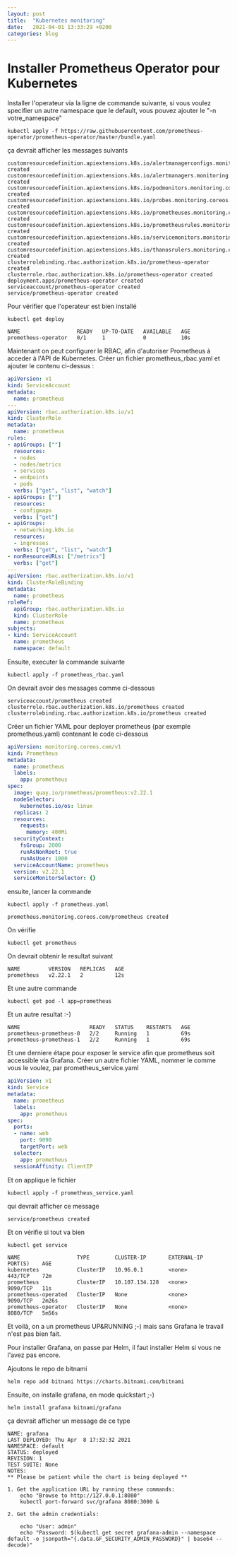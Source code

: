 ```yaml
---
layout: post
title:  "Kubernetes monitoring"
date:   2021-04-01 13:33:29 +0200
categories: blog
---
```

# Installer Prometheus Operator pour Kubernetes

Installer l'operateur via la ligne de commande suivante, si vous voulez specifier un autre namespace que le default, vous pouvez ajouter le "-n votre_namespace"

```
kubectl apply -f https://raw.githubusercontent.com/prometheus-operator/prometheus-operator/master/bundle.yaml
```

ça devrait afficher les messages suivants

```
customresourcedefinition.apiextensions.k8s.io/alertmanagerconfigs.monitoring.coreos.com created
customresourcedefinition.apiextensions.k8s.io/alertmanagers.monitoring.coreos.com created
customresourcedefinition.apiextensions.k8s.io/podmonitors.monitoring.coreos.com created
customresourcedefinition.apiextensions.k8s.io/probes.monitoring.coreos.com created
customresourcedefinition.apiextensions.k8s.io/prometheuses.monitoring.coreos.com created
customresourcedefinition.apiextensions.k8s.io/prometheusrules.monitoring.coreos.com created
customresourcedefinition.apiextensions.k8s.io/servicemonitors.monitoring.coreos.com created
customresourcedefinition.apiextensions.k8s.io/thanosrulers.monitoring.coreos.com created
clusterrolebinding.rbac.authorization.k8s.io/prometheus-operator created
clusterrole.rbac.authorization.k8s.io/prometheus-operator created
deployment.apps/prometheus-operator created
serviceaccount/prometheus-operator created
service/prometheus-operator created
```

Pour vérifier que l'operateur est bien installé

```
kubectl get deploy
```

```
NAME                  READY   UP-TO-DATE   AVAILABLE   AGE
prometheus-operator   0/1     1            0           10s
```

Maintenant on peut configurer le RBAC, afin d'autoriser Prometheus à acceder à l'API de Kubernetes.
Créer un fichier prometheus_rbac.yaml et ajouter le contenu ci-dessus :

```yaml
apiVersion: v1
kind: ServiceAccount
metadata:
  name: prometheus
---
apiVersion: rbac.authorization.k8s.io/v1
kind: ClusterRole
metadata:
  name: prometheus
rules:
- apiGroups: [""]
  resources:
  - nodes
  - nodes/metrics
  - services
  - endpoints
  - pods
  verbs: ["get", "list", "watch"]
- apiGroups: [""]
  resources:
  - configmaps
  verbs: ["get"]
- apiGroups:
  - networking.k8s.io
  resources:
  - ingresses
  verbs: ["get", "list", "watch"]
- nonResourceURLs: ["/metrics"]
  verbs: ["get"]
---
apiVersion: rbac.authorization.k8s.io/v1
kind: ClusterRoleBinding
metadata:
  name: prometheus
roleRef:
  apiGroup: rbac.authorization.k8s.io
  kind: ClusterRole
  name: prometheus
subjects:
- kind: ServiceAccount
  name: prometheus
  namespace: default
```

Ensuite, executer la commande suivante

```
kubectl apply -f prometheus_rbac.yaml
```

On devrait avoir des messages comme ci-dessous

```
serviceaccount/prometheus created
clusterrole.rbac.authorization.k8s.io/prometheus created
clusterrolebinding.rbac.authorization.k8s.io/prometheus created
```

Créer un fichier YAML pour deployer prometheus (par exemple prometheus.yaml) contenant le code ci-dessous

```yaml
apiVersion: monitoring.coreos.com/v1
kind: Prometheus
metadata:
  name: prometheus
  labels:
    app: prometheus
spec:
  image: quay.io/prometheus/prometheus:v2.22.1
  nodeSelector:
    kubernetes.io/os: linux
  replicas: 2
  resources:
    requests:
      memory: 400Mi
  securityContext:
    fsGroup: 2000
    runAsNonRoot: true
    runAsUser: 1000
  serviceAccountName: prometheus
  version: v2.22.1
  serviceMonitorSelector: {}
```

ensuite, lancer la commande

```
kubectl apply -f prometheus.yaml
```
```
prometheus.monitoring.coreos.com/prometheus created
```

On vérifie

```
kubectl get prometheus
```
On devrait obtenir le resultat suivant

```
NAME         VERSION   REPLICAS   AGE
prometheus   v2.22.1   2          12s
```

Et une autre commande

```
kubectl get pod -l app=prometheus
```
Et un autre resultat :-)

```
NAME                      READY   STATUS    RESTARTS   AGE
prometheus-prometheus-0   2/2     Running   1          69s
prometheus-prometheus-1   2/2     Running   1          69s
```

Et une derniere étape pour exposer le service afin que prometheus soit accessible via Grafana. 
Créer un autre fichier YAML, nommer le comme vous le voulez, par prometheus_service.yaml

```yaml
apiVersion: v1
kind: Service
metadata:
  name: prometheus
  labels:
    app: prometheus
spec:
  ports:
  - name: web
    port: 9090
    targetPort: web
  selector:
    app: prometheus
  sessionAffinity: ClientIP
```

Et on applique le fichier

```
kubectl apply -f prometheus_service.yaml
```
qui devrait afficher ce message

```
service/prometheus created
```

Et on vérifie si tout va bien

```
kubectl get service
```

```
NAME                  TYPE        CLUSTER-IP       EXTERNAL-IP   PORT(S)    AGE
kubernetes            ClusterIP   10.96.0.1        <none>        443/TCP    72m
prometheus            ClusterIP   10.107.134.128   <none>        9090/TCP   11s
prometheus-operated   ClusterIP   None             <none>        9090/TCP   2m26s
prometheus-operator   ClusterIP   None             <none>        8080/TCP   5m56s
```

Et voilà, on a un prometheus UP&RUNNING ;-) mais sans Grafana le travail n'est pas bien fait.

Pour installer Grafana, on passe par Helm, il faut installer Helm si vous ne l'avez pas encore.

Ajoutons le repo de bitnami

```
helm repo add bitnami https://charts.bitnami.com/bitnami
```
Ensuite, on installe grafana, en mode quickstart ;-)

```
helm install grafana bitnami/grafana
```

ça devrait afficher un message de ce type

```
NAME: grafana
LAST DEPLOYED: Thu Apr  8 17:32:32 2021
NAMESPACE: default
STATUS: deployed
REVISION: 1
TEST SUITE: None
NOTES:
** Please be patient while the chart is being deployed **

1. Get the application URL by running these commands:
    echo "Browse to http://127.0.0.1:8080"
    kubectl port-forward svc/grafana 8080:3000 &

2. Get the admin credentials:

    echo "User: admin"
    echo "Password: $(kubectl get secret grafana-admin --namespace default -o jsonpath="{.data.GF_SECURITY_ADMIN_PASSWORD}" | base64 --decode)"
```

